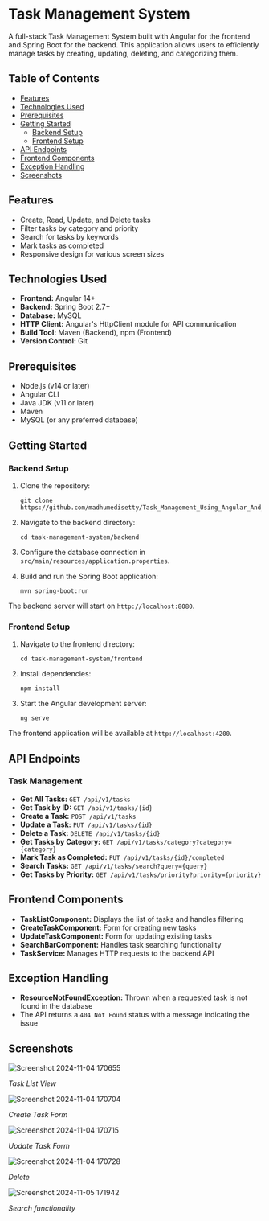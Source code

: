 # Task Management System

A full-stack Task Management System built with Angular for the frontend and Spring Boot for the backend. This application allows users to efficiently manage tasks by creating, updating, deleting, and categorizing them.

## Table of Contents

- [Features](#features)
- [Technologies Used](#technologies-used)
- [Prerequisites](#prerequisites)
- [Getting Started](#getting-started)
  - [Backend Setup](#backend-setup)
  - [Frontend Setup](#frontend-setup)
- [API Endpoints](#api-endpoints)
- [Frontend Components](#frontend-components)
- [Exception Handling](#exception-handling)
- [Screenshots](#screenshots)

## Features

- Create, Read, Update, and Delete tasks
- Filter tasks by category and priority
- Search for tasks by keywords
- Mark tasks as completed
- Responsive design for various screen sizes

## Technologies Used

- **Frontend:** Angular 14+
- **Backend:** Spring Boot 2.7+
- **Database:** MySQL
- **HTTP Client:** Angular's HttpClient module for API communication
- **Build Tool:** Maven (Backend), npm (Frontend)
- **Version Control:** Git

## Prerequisites

- Node.js (v14 or later)
- Angular CLI
- Java JDK (v11 or later)
- Maven
- MySQL (or any preferred database)

## Getting Started

### Backend Setup

1. Clone the repository:
   ```
   git clone https://github.com/madhumedisetty/Task_Management_Using_Angular_And_Spring.git
   ```

2. Navigate to the backend directory:
   ```
   cd task-management-system/backend
   ```

3. Configure the database connection in `src/main/resources/application.properties`.

4. Build and run the Spring Boot application:
   ```
   mvn spring-boot:run
   ```

The backend server will start on `http://localhost:8080`.

### Frontend Setup

1. Navigate to the frontend directory:
   ```
   cd task-management-system/frontend
   ```

2. Install dependencies:
   ```
   npm install
   ```

3. Start the Angular development server:
   ```
   ng serve
   ```

The frontend application will be available at `http://localhost:4200`.

## API Endpoints

### Task Management

- **Get All Tasks:** `GET /api/v1/tasks`
- **Get Task by ID:** `GET /api/v1/tasks/{id}`
- **Create a Task:** `POST /api/v1/tasks`
- **Update a Task:** `PUT /api/v1/tasks/{id}`
- **Delete a Task:** `DELETE /api/v1/tasks/{id}`
- **Get Tasks by Category:** `GET /api/v1/tasks/category?category={category}`
- **Mark Task as Completed:** `PUT /api/v1/tasks/{id}/completed`
- **Search Tasks:** `GET /api/v1/tasks/search?query={query}`
- **Get Tasks by Priority:** `GET /api/v1/tasks/priority?priority={priority}`

## Frontend Components

- **TaskListComponent:** Displays the list of tasks and handles filtering
- **CreateTaskComponent:** Form for creating new tasks
- **UpdateTaskComponent:** Form for updating existing tasks
- **SearchBarComponent:** Handles task searching functionality
- **TaskService:** Manages HTTP requests to the backend API

## Exception Handling

- **ResourceNotFoundException:** Thrown when a requested task is not found in the database
- The API returns a `404 Not Found` status with a message indicating the issue

## Screenshots

![Screenshot 2024-11-04 170655](https://github.com/user-attachments/assets/7f2d56cd-b120-486d-b50c-835937dedc62)

*Task List View*

![Screenshot 2024-11-04 170704](https://github.com/user-attachments/assets/627838f4-14b8-43ea-9fcb-97d95835ee9a)

*Create Task Form*

![Screenshot 2024-11-04 170715](https://github.com/user-attachments/assets/d81fd214-d082-4d8b-9c61-505437f7c577)

*Update Task Form*

![Screenshot 2024-11-04 170728](https://github.com/user-attachments/assets/f57ed36e-4aca-4133-9cab-9903b7854bd3)

*Delete*

![Screenshot 2024-11-05 171942](https://github.com/user-attachments/assets/af6c8f00-33e1-45d3-ab5b-782d5d6fa7c8)

*Search functionality*
